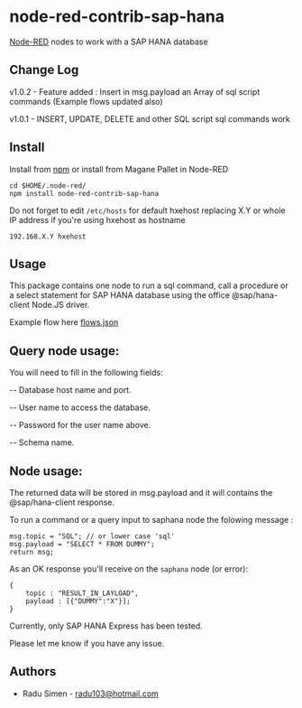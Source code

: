node-red-contrib-sap-hana
=========================
[Node-RED](http://nodered.org) nodes to work with a SAP HANA database

Change Log
-------

v1.0.2 - Feature added : Insert in msg.payload an Array of sql script commands (Example flows updated also)

v1.0.1 - INSERT, UPDATE, DELETE and other SQL script sql commands work

Install
-------
Install from [npm](http://npmjs.org) or install from Magane Pallet in Node-RED
```
cd $HOME/.node-red/
npm install node-red-contrib-sap-hana
```


Do not forget to edit `/etc/hosts` for default hxehost replacing X.Y or whole IP address if you're using hxehost as hostname
```
192.168.X.Y hxehost
```

Usage
-----
This package contains one node to run a sql command, call a procedure or a select statement for SAP HANA database using the office @sap/hana-client Node.JS driver.

Example flow here [flows.json](https://github.com/radu103/node-red-contrib-sap-hana/blob/master/flows.json)

Query node usage:
-----------------

You will need to fill in the following fields:

-- Database host name and port.

-- User name to access the database.

-- Password for the user name above.

-- Schema name.

Node usage:
------------------

The returned data will be stored in msg.payload and it will contains the @sap/hana-client response.  

To run a command  or a query input to saphana node the folowing message :
```
msg.topic = "SQL"; // or lower case 'sql'
msg.payload = "SELECT * FROM DUMMY";
return msg;
```

As an OK response you'll receive on the `saphana` node (or error):
```
{
	topic : "RESULT_IN_LAYLOAD",
	payload : [{"DUMMY":"X"}];
}
```

Currently, only SAP HANA Express has been tested.

Please let me know if you have any issue.

Authors
-------
* Radu Simen - [radu103@hotmail.com](mailto:radu103@hotmail.com)